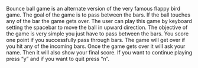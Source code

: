 Bounce ball game is an alternate version of the very famous  flappy bird game. The goal of the game is to pass between the bars.
If the ball touches any of the bar the game gets over.
The user can play this game by keyboard setting the spacebar to move the ball in upward direction. 
The objective of the game is very simple you just have to pass between the bars. You score one point if you successfully pass through bars.
The game will get over if you hit any of the incoming bars. Once the game gets over it will ask your name. Then it will also show your final score.
If you want to continue playing press “y” and if you want to quit press “n”.     
